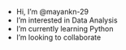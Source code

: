 -  Hi, I’m @mayankn-29
-  I’m interested in Data Analysis
-  I’m currently learning Python
-  I’m looking to collaborate
   


<!---
mayankn-29/mayankn-29 is a ✨ special ✨ repository because its `README.md` (this file) appears on your GitHub profile.
You can click the Preview link to take a look at your changes.
--->
